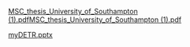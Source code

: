 [MSC_thesis_University_of_Southampton (1).pdf](https://github.com/user-attachments/files/16978617/MSC_thesis_University_of_Southampton.1.pdf)[MSC_thesis_University_of_Southampton (1).pdf](https://github.com/user-attachments/files/16978615/MSC_thesis_University_of_Southampton.1.pdf)



[myDETR.pptx](https://github.com/user-attachments/files/16978618/myDETR.pptx)
